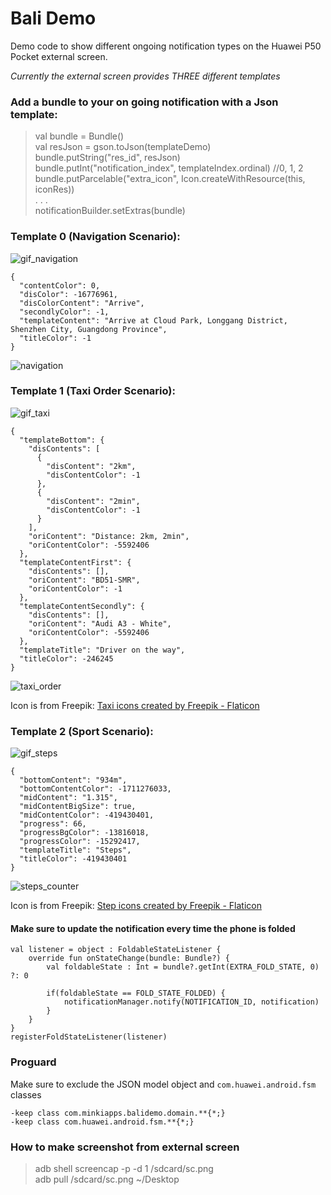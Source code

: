 # Bali Demo

Demo code to show different ongoing notification types on the Huawei P50 Pocket external screen.

*Currently the external screen provides THREE different templates*

### Add a bundle to your on going notification with a Json template:

>val bundle = Bundle()<br>
>val resJson = gson.toJson(templateDemo)<br> 
>bundle.putString("res_id", resJson)<br>
>bundle.putInt("notification_index", templateIndex.ordinal) //0, 1, 2<br>
>bundle.putParcelable("extra_icon", Icon.createWithResource(this, iconRes))<br>
>. . .<br>
>notificationBuilder.setExtras(bundle)<br>


### Template 0 (Navigation Scenario):
![gif_navigation](https://user-images.githubusercontent.com/52449229/149536071-3e9dbc3f-eeaf-4a1e-a377-80f8c3082be4.gif)

```
{
  "contentColor": 0,
  "disColor": -16776961,
  "disColorContent": "Arrive",
  "secondlyColor": -1,
  "templateContent": "Arrive at Cloud Park, Longgang District, Shenzhen City, Guangdong Province",
  "titleColor": -1
}
```

![navigation](https://user-images.githubusercontent.com/52449229/149678273-a504ef66-d0fa-4f18-9777-b6285e066f30.png)

### Template 1 (Taxi Order Scenario):
![gif_taxi](https://user-images.githubusercontent.com/52449229/149534618-e1f04693-f996-4ffb-bea8-873db6bce493.gif)

```
{
  "templateBottom": {
    "disContents": [
      {
        "disContent": "2km",
        "disContentColor": -1
      },
      {
        "disContent": "2min",
        "disContentColor": -1
      }
    ],
    "oriContent": "Distance: 2km, 2min",
    "oriContentColor": -5592406
  },
  "templateContentFirst": {
    "disContents": [],
    "oriContent": "BD51-SMR",
    "oriContentColor": -1
  },
  "templateContentSecondly": {
    "disContents": [],
    "oriContent": "Audi A3 - White",
    "oriContentColor": -5592406
  },
  "templateTitle": "Driver on the way",
  "titleColor": -246245
}
```

![taxi_order](https://user-images.githubusercontent.com/52449229/149678350-4d4a9e2d-fba7-41c9-a78d-c0f46d749c0f.png)

Icon is from Freepik:
<a href="https://www.flaticon.com/free-icons/taxi" title="taxi icons">Taxi icons created by Freepik - Flaticon</a>

### Template 2 (Sport Scenario):
![gif_steps](https://user-images.githubusercontent.com/52449229/149535689-b4148569-8875-4397-bae4-73f17ca2d04e.gif)

```
{
  "bottomContent": "934m",
  "bottomContentColor": -1711276033,
  "midContent": "1.315",
  "midContentBigSize": true,
  "midContentColor": -419430401,
  "progress": 66,
  "progressBgColor": -13816018,
  "progressColor": -15292417,
  "templateTitle": "Steps",
  "titleColor": -419430401
}
```

![steps_counter](https://user-images.githubusercontent.com/52449229/149678353-d88ae076-5348-4f7a-b94c-90c6572b35c4.png)

Icon is from Freepik:
<a href="https://www.flaticon.com/free-icons/step" title="step icons">Step icons created by Freepik - Flaticon</a>

#### Make sure to update the notification every time the phone is folded
```
val listener = object : FoldableStateListener {
    override fun onStateChange(bundle: Bundle?) {
        val foldableState : Int = bundle?.getInt(EXTRA_FOLD_STATE, 0) ?: 0

        if(foldableState == FOLD_STATE_FOLDED) {
            notificationManager.notify(NOTIFICATION_ID, notification)
        }
    }
}
registerFoldStateListener(listener)
```

### Proguard
Make sure to exclude the JSON model object and `com.huawei.android.fsm` classes
```
-keep class com.minkiapps.balidemo.domain.**{*;}
-keep class com.huawei.android.fsm.**{*;}
```

### How to make screenshot from external screen
>adb shell screencap -p -d 1 /sdcard/sc.png</br>
>adb pull /sdcard/sc.png ~/Desktop</br>

